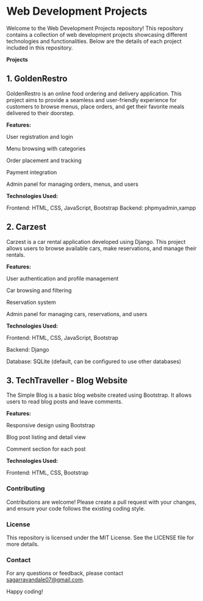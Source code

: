 # Web Development Projects

Welcome to the Web Development Projects repository! This repository contains a collection of web development projects showcasing different technologies and functionalities. Below are the details of each project included in this repository.

**Projects**

## **1. GoldenRestro**

GoldenRestro is an online food ordering and delivery application. This project aims to provide a seamless and user-friendly experience for customers to browse menus, place orders, and get their favorite meals delivered to their doorstep.

**Features:**

User registration and login

Menu browsing with categories

Order placement and tracking

Payment integration

Admin panel for managing orders, menus, and users

**Technologies Used:**

Frontend: HTML, CSS, JavaScript, Bootstrap
Backend: phpmyadmin,xampp

## **2. Carzest**

Carzest is a car rental application developed using Django. This project allows users to browse available cars, make reservations, and manage their rentals.

**Features:**

User authentication and profile management

Car browsing and filtering

Reservation system

Admin panel for managing cars, reservations, and users

**Technologies Used:**

Frontend: HTML, CSS, JavaScript, Bootstrap

Backend: Django

Database: SQLite (default, can be configured to use other databases)


## **3. TechTraveller - Blog Website**

The Simple Blog is a basic blog website created using Bootstrap. It allows users to read blog posts and leave comments.

**Features:**

Responsive design using Bootstrap

Blog post listing and detail view

Comment section for each post

**Technologies Used:**

Frontend: HTML, CSS, Bootstrap


### **Contributing**

Contributions are welcome! Please create a pull request with your changes, and ensure your code follows the existing coding style.

### **License**

This repository is licensed under the MIT License. See the LICENSE file for more details.

### **Contact**

For any questions or feedback, please contact sagarravandale07@gmail.com.

Happy coding!
